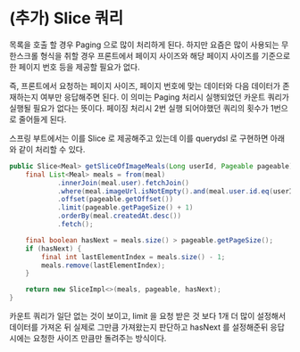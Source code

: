 # (추가) Slice 쿼리

목록을 호출 할 경우 Paging 으로 많이 처리하게 된다. 하지만 요즘은 많이 사용되는 무한스크롤 형식을 취할 경우 프론트에서 페이지 사이즈와 해당 페이지 사이즈를 기준으로한 페이지 번호 등을 제공할 필요가 없다.

즉, 프론트에서 요청하는 페이지 사이즈, 페이지 번호에 맞는 데이터와 다음 데이터가 존재하는지 여부만 응답해주면 된다. 이 의미는 Paging 처리시 실행되었던 카운트 쿼리가 실행될 필요가 없다는 뜻이다. 페이징 처리시 2번 실행 되어야했던 쿼리의 횟수가 1번으로 줄어들게 된다.

스프링 부트에서는 이를 Slice 로 제공해주고 있는데 이를 querydsl 로 구현하면 아래와 같이 처리할 수 있다.

```java
public Slice<Meal> getSliceOfImageMeals(Long userId, Pageable pageable) {
    final List<Meal> meals = from(meal)
            .innerJoin(meal.user).fetchJoin()
            .where(meal.imageUrl.isNotEmpty().and(meal.user.id.eq(userId)))
            .offset(pageable.getOffset())
            .limit(pageable.getPageSize() + 1)
            .orderBy(meal.createdAt.desc())
            .fetch();

    final boolean hasNext = meals.size() > pageable.getPageSize();
    if (hasNext) {
        final int lastElementIndex = meals.size() - 1;
        meals.remove(lastElementIndex);
    }

    return new SliceImpl<>(meals, pageable, hasNext);
}
```

카운트 쿼리가 일단 없는 것이 보이고, limit 을 요청 받은 것 보다 1개 더 많이 설정해서 데이터를 가져온 뒤 실제로 그만큼 가져왔는지 판단하고 hasNext 를 설정해준뒤 응답시에는 요청한 사이즈 만큼만 돌려주는 방식이다.
